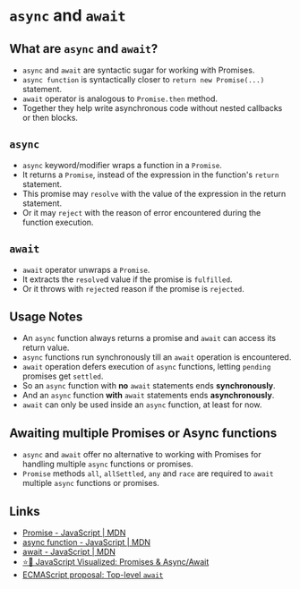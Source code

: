 # `async` and `await`

## What are `async` and `await`?

- `async` and `await` are syntactic sugar for working with Promises.
- `async function` is syntactically closer to `return new Promise(...)` statement.
- `await` operator is analogous to `Promise.then` method.
- Together they help write asynchronous code without nested callbacks or then blocks.

## `async`

- `async` keyword/modifier wraps a function in a `Promise`.
- It returns a `Promise`, instead of the expression in the function's `return` statement.
- This promise may `resolve` with the value of the expression in the return statement.
- Or it may `reject` with the reason of error encountered during the function execution.

## `await`

- `await` operator unwraps a `Promise`.
- It extracts the `resolve`d value if the promise is `fulfilled`.
- Or it throws with `reject`ed reason if the promise is `rejected`.

## Usage Notes

- An `async` function always returns a promise and `await` can access its return value.
- `async` functions run synchronously till an `await` operation is encountered.
- `await` operation defers execution of `async` functions, letting `pending` promises get `settled`.
- So an `async` function with **no** `await` statements ends **synchronously**.
- And an `async` function **with** `await` statements ends **asynchronously**.
- `await` can only be used inside an `async` function, at least for now.

## Awaiting multiple Promises or Async functions

- `async` and `await` offer no alternative to working with Promises for handling multiple `async` functions or promises.
- `Promise` methods `all`, `allSettled`, `any` and `race` are required to `await` multiple `async` functions or promises.

## Links

- [Promise - JavaScript | MDN](https://developer.mozilla.org/en-US/docs/Web/JavaScript/Reference/Global_Objects/Promise)
- [async function - JavaScript | MDN](https://developer.mozilla.org/en-US/docs/Web/JavaScript/Reference/Statements/async_function)
- [await - JavaScript | MDN](https://developer.mozilla.org/en-US/docs/Web/JavaScript/Reference/Operators/await)
- [⭐️🎀 JavaScript Visualized: Promises & Async/Await](https://dev.to/lydiahallie/javascript-visualized-promises-async-await-5gke)
- [ECMAScript proposal: Top-level `await`](https://github.com/tc39/proposal-top-level-await)
